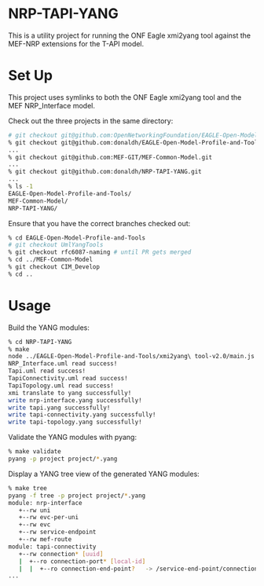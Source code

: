 # NRP-TAPI-YANG

This is a utility project for running the ONF Eagle xmi2yang tool against the MEF-NRP extensions for the T-API model.

# Set Up

This project uses symlinks to both the ONF Eagle xmi2yang tool and the MEF NRP_Interface model.

Check out the three projects in the same directory:

```sh
# git checkout git@github.com:OpenNetworkingFoundation/EAGLE-Open-Model-Profile-and-Tools.git
% git checkout git@github.com:donaldh/EAGLE-Open-Model-Profile-and-Tools.git # until PR gets merged
...
% git checkout git@github.com:MEF-GIT/MEF-Common-Model.git
...
% git checkout git@github.com:donaldh/NRP-TAPI-YANG.git
...
% ls -1
EAGLE-Open-Model-Profile-and-Tools/
MEF-Common-Model/
NRP-TAPI-YANG/
```

Ensure that you have the correct branches checked out:

```sh
% cd EAGLE-Open-Model-Profile-and-Tools
# git checkout UmlYangTools
% git checkout rfc6087-naming # until PR gets merged
% cd ../MEF-Common-Model
% git checkout CIM_Develop
% cd ..
```

# Usage

Build the YANG modules:

```sh
% cd NRP-TAPI-YANG
% make
node ../EAGLE-Open-Model-Profile-and-Tools/xmi2yang\ tool-v2.0/main.js
NRP_Interface.uml read success!
Tapi.uml read success!
TapiConnectivity.uml read success!
TapiTopology.uml read success!
xmi translate to yang successfully!
write nrp-interface.yang successfully!
write tapi.yang successfully!
write tapi-connectivity.yang successfully!
write tapi-topology.yang successfully!
```

Validate the YANG modules with pyang:

```sh
% make validate
pyang -p project project/*.yang
```

Display a YANG tree view of the generated YANG modules:

```sh
% make tree
pyang -f tree -p project project/*.yang
module: nrp-interface
   +--rw uni
   +--rw evc-per-uni
   +--rw evc
   +--rw service-endpoint
   +--rw mef-route
module: tapi-connectivity
   +--rw connection* [uuid]
   |  +--ro connection-port* [local-id]
   |  |  +--ro connection-end-point?   -> /service-end-point/connection-end-point/uuid
...
```
